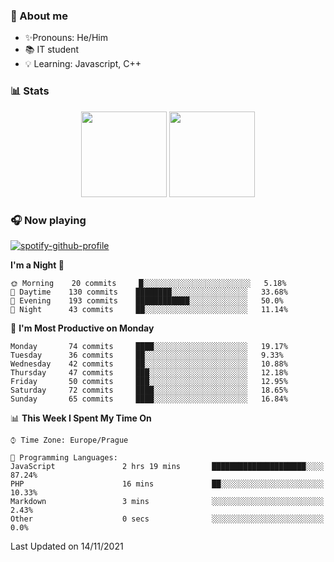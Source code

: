 ### 👋 About me

- ✨Pronouns: He/Him
- 📚 IT student
- 💡 Learning: Javascript, C++

### 📊 Stats
<p align="center">
  <img height="137px" src="https://github-readme-stats-ashy-seven.vercel.app/api?username=Nanoslav&count_private=true&theme=dark&show_icons=true" />
  <img height="137px" src="https://github-readme-stats-ashy-seven.vercel.app/api/top-langs?username=Nanoslav&count_private=true&layout=compact&theme=dark" />
</p>

### 🎧 Now playing
[![spotify-github-profile](https://spotify-github-profile.vercel.app/api/view?uid=g509347fts6blldcmm8uxhzib&cover_image=true&theme=novatorem)](https://spotify-github-profile.vercel.app/api/view?uid=g509347fts6blldcmm8uxhzib&redirect=true)

<!--START_SECTION:waka-->
**I'm a Night 🦉** 

```text
🌞 Morning    20 commits     █░░░░░░░░░░░░░░░░░░░░░░░░   5.18% 
🌆 Daytime    130 commits    ████████░░░░░░░░░░░░░░░░░   33.68% 
🌃 Evening    193 commits    ████████████░░░░░░░░░░░░░   50.0% 
🌙 Night      43 commits     ██░░░░░░░░░░░░░░░░░░░░░░░   11.14%

```
📅 **I'm Most Productive on Monday** 

```text
Monday       74 commits     ████░░░░░░░░░░░░░░░░░░░░░   19.17% 
Tuesday      36 commits     ██░░░░░░░░░░░░░░░░░░░░░░░   9.33% 
Wednesday    42 commits     ██░░░░░░░░░░░░░░░░░░░░░░░   10.88% 
Thursday     47 commits     ███░░░░░░░░░░░░░░░░░░░░░░   12.18% 
Friday       50 commits     ███░░░░░░░░░░░░░░░░░░░░░░   12.95% 
Saturday     72 commits     ████░░░░░░░░░░░░░░░░░░░░░   18.65% 
Sunday       65 commits     ████░░░░░░░░░░░░░░░░░░░░░   16.84%

```


📊 **This Week I Spent My Time On** 

```text
⌚︎ Time Zone: Europe/Prague

💬 Programming Languages: 
JavaScript               2 hrs 19 mins       █████████████████████░░░░   87.24% 
PHP                      16 mins             ██░░░░░░░░░░░░░░░░░░░░░░░   10.33% 
Markdown                 3 mins              ░░░░░░░░░░░░░░░░░░░░░░░░░   2.43% 
Other                    0 secs              ░░░░░░░░░░░░░░░░░░░░░░░░░   0.0%

```


 Last Updated on 14/11/2021
<!--END_SECTION:waka-->

<!--
**Nanoslav/Nanoslav** is a ✨ _special_ ✨ repository because its `README.md` (this file) appears on your GitHub profile.

Here are some ideas to get you started:

- 🔭 I’m currently working on ...
- 🌱 I’m currently learning ...
- 👯 I’m looking to collaborate on ...
- 🤔 I’m looking for help with ...
- 💬 Ask me about ...
- 📫 How to reach me: ...
- 😄 Pronouns: ...
- ⚡ Fun fact: ...
-->
